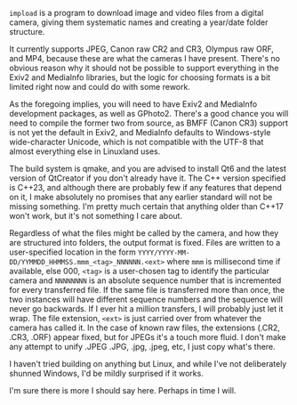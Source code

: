 `impload` is a program to download image and video files from a digital camera, giving them systematic names and creating a year/date folder structure.

It currently supports JPEG, Canon raw CR2 and CR3, Olympus raw ORF, and MP4, because these are what the cameras I have present. There's no obvious reason why it should not be possible to support everything in the Exiv2 and MediaInfo libraries, but the logic for choosing formats is a bit limited right now and could do with some rework.

As the foregoing implies, you will need to have Exiv2 and MediaInfo development packages, as well as GPhoto2. There's a good chance you will need to compile the former two from source, as BMFF (Canon CR3) support is not yet the default in Exiv2, and MediaInfo defaults to Windows-style wide-character Unicode, which is not compatible with the UTF-8 that almost everything else in Linuxland uses.

The build system is qmake, and you are advised to install Qt6 and the latest version of QtCreator if you don't already have it. The C++ version specified is C++23, and although there are probably few if any features that depend on it, I make absolutely no promises that any earlier standard will not be missing something. I'm pretty much certain that anything older than C++17 won't work, but it's not something I care about.

Regardless of what the files might be called by the camera, and how they are structured into folders, the output format is fixed. Files are written to a user-specified location in the form `YYYY/YYYY-MM-DD/YYMMDD_HHMMSS.mmm_<tag>_NNNNNN.<ext>` where `mmm` is millisecond time if available, else 000, `<tag>` is a user-chosen tag to identify the particular camera and `NNNNNNNN` is an absolute sequence number that is incremented for every transferred file. If the same file is transferred more than once, the two instances will have different sequence numbers and the sequence will never go backwards. If I ever hit a million transfers, I will probably just let it wrap. The file extension, `<ext>` is just carried over from whatever the camera has called it. In the case of known raw files, the extensions (.CR2, .CR3, .ORF) appear fixed, but for JPEGs it's a touch more fluid. I don't make any attempt to unify .JPEG .JPG, .jpg, .jpeg, etc, I just copy what's there.

I haven't tried building on anything but Linux, and while I've not deliberately shunned Windows, I'd be mildly surprised if it works.

I'm sure there is more I should say here. Perhaps in time I will.
